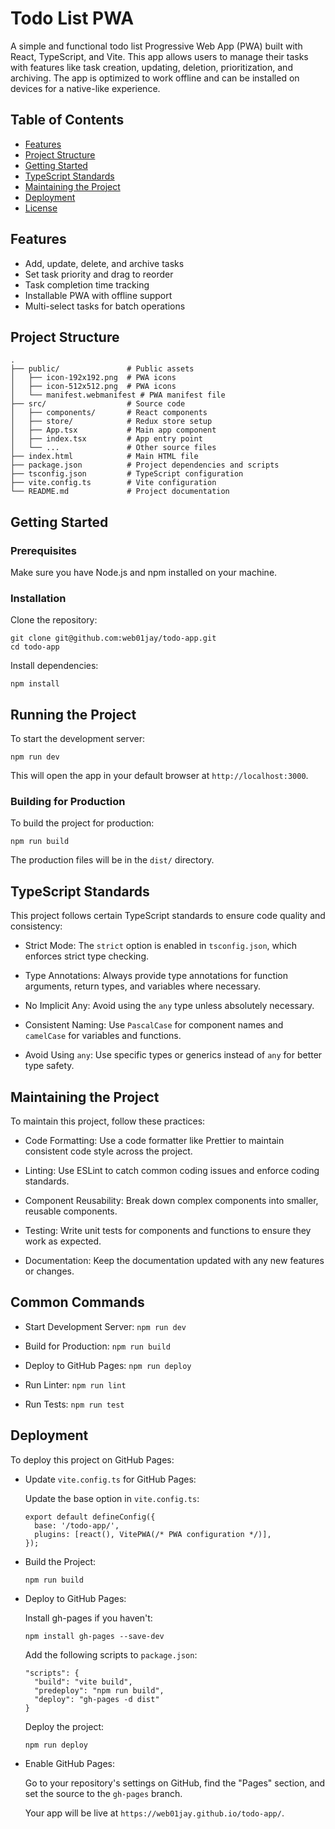 # Todo List PWA

A simple and functional todo list Progressive Web App (PWA) built with React, TypeScript, and Vite. This app allows users to manage their tasks with features like task creation, updating, deletion, prioritization, and archiving. The app is optimized to work offline and can be installed on devices for a native-like experience.

## Table of Contents

- [Features](#features)
- [Project Structure](#project-structure)
- [Getting Started](#getting-started)
- [TypeScript Standards](#typescript-standards)
- [Maintaining the Project](#maintaining-the-project)
- [Deployment](#deployment)
- [License](#license)

## Features

- Add, update, delete, and archive tasks
- Set task priority and drag to reorder
- Task completion time tracking
- Installable PWA with offline support
- Multi-select tasks for batch operations

## Project Structure

```plaintext
.
├── public/               # Public assets
│   ├── icon-192x192.png  # PWA icons
│   ├── icon-512x512.png  # PWA icons
│   └── manifest.webmanifest # PWA manifest file
├── src/                  # Source code
│   ├── components/       # React components
│   ├── store/            # Redux store setup
│   ├── App.tsx           # Main app component
│   ├── index.tsx         # App entry point
│   └── ...               # Other source files
├── index.html            # Main HTML file
├── package.json          # Project dependencies and scripts
├── tsconfig.json         # TypeScript configuration
├── vite.config.ts        # Vite configuration
└── README.md             # Project documentation
```

## Getting Started

### Prerequisites

Make sure you have Node.js and npm installed on your machine.

### Installation

Clone the repository:

```
git clone git@github.com:web01jay/todo-app.git
cd todo-app
```

Install dependencies:

```
npm install
```

## Running the Project

To start the development server:

```
npm run dev
```

This will open the app in your default browser at `http://localhost:3000`.

### Building for Production

To build the project for production:

```
npm run build
```

The production files will be in the `dist/` directory.


## TypeScript Standards

This project follows certain TypeScript standards to ensure code quality and consistency:

  - Strict Mode: The `strict` option is enabled in `tsconfig.json`, which enforces strict type checking.

  - Type Annotations: Always provide type annotations for function arguments, return types, and variables where necessary.

  - No Implicit Any: Avoid using the `any` type unless absolutely necessary.

  - Consistent Naming: Use `PascalCase` for component names and `camelCase` for variables and functions.

  - Avoid Using `any`: Use specific types or generics instead of `any` for better type safety.


## Maintaining the Project

To maintain this project, follow these practices:

  - Code Formatting: Use a code formatter like Prettier to maintain consistent code style across the project.

  - Linting: Use ESLint to catch common coding issues and enforce coding standards.

  - Component Reusability: Break down complex components into smaller, reusable components.

  - Testing: Write unit tests for components and functions to ensure they work as expected.

  - Documentation: Keep the documentation updated with any new features or changes.


## Common Commands

  - Start Development Server: `npm run dev`

  - Build for Production: `npm run build`

  - Deploy to GitHub Pages: `npm run deploy`

  - Run Linter: `npm run lint`

  - Run Tests: `npm run test`


## Deployment

To deploy this project on GitHub Pages:

  - Update `vite.config.ts` for GitHub Pages:

    Update the base option in `vite.config.ts`:

    ```
    export default defineConfig({
      base: '/todo-app/',
      plugins: [react(), VitePWA(/* PWA configuration */)],
    });
    ```

  - Build the Project:
    ```
    npm run build
    ```

  - Deploy to GitHub Pages:
    
    Install gh-pages if you haven't:
    
    ```
    npm install gh-pages --save-dev
    ```

    Add the following scripts to `package.json`:
    ```
    "scripts": {
      "build": "vite build",
      "predeploy": "npm run build",
      "deploy": "gh-pages -d dist"
    }
    ```

    Deploy the project:
    ```
    npm run deploy
    ```

  - Enable GitHub Pages:

    Go to your repository's settings on GitHub, find the "Pages" section, and set the source to the `gh-pages` branch.

    Your app will be live at `https://web01jay.github.io/todo-app/`.

